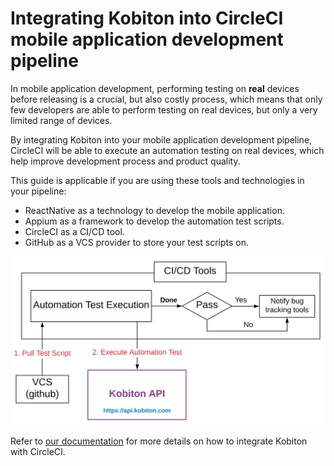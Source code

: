# Integrating Kobiton into CircleCI mobile application development pipeline

In mobile application development, performing testing on **real** devices before releasing is a crucial, but also costly process, which means that only few developers are able to perform testing on real devices, but only a very limited range of devices.

By integrating Kobiton into your mobile application development pipeline, CircleCI will be able to execute an automation testing on real devices, which help improve development process and product quality.

This guide is applicable if you are using these tools and technologies in your pipeline:
- ReactNative as a technology to develop the mobile application.
- Appium as a framework to develop the automation test scripts.
- CircleCI as a CI/CD tool.
- GitHub as a VCS provider to store your test scripts on.

<img src="docs/assets/diagram.svg"/>

Refer to [our documentation](./docs/README.md) for more details on how to integrate Kobiton with CircleCI.